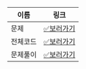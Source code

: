 |이름|링크|
|----|----|
|문제|[✅보러가기](https://www.acmicpc.net/problem/1302)|
|전체코드|[✅보러가기](https://github.com/happ-in/algorithm/blob/main/BOJ/%5BBOJ%5D1302_%EB%B2%A0%EC%8A%A4%ED%8A%B8%EC%85%80%EB%9F%AC/BOJ1302.java)|
|문제풀이|[✅보러가기](https://github.com/happ-in/algorithm/blob/main/BOJ/%5BBOJ%5D1302_%EB%B2%A0%EC%8A%A4%ED%8A%B8%EC%85%80%EB%9F%AC/BOJ1302.md)|

